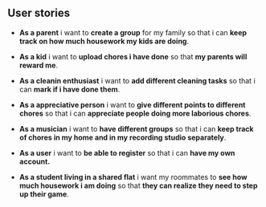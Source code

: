 ## User stories

* **As a parent** i want to **create a group** for my family so that i can **keep track on how much housework my kids are doing**.

* **As a kid** i want to **upload chores i have done** so that **my parents will reward me**.

* **As a cleanin enthusiast** i want to **add different cleaning tasks** so that i can **mark if i have done them**.

* **As a appreciative person** i want to **give different points to different chores** so that i can **appreciate people doing more laborious chores**.

* **As a musician** i want to **have different groups** so that i can **keep track of chores in my home and in my recording studio separately**.

* **As a user** i want to **be able to register** so that i can **have my own account.**

* **As a student living in a shared flat** i want my roommates to **see how much housework i am doing** so that **they can realize they need to step up their game**.
